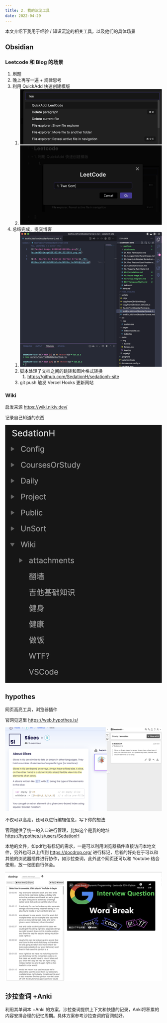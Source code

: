 ```yaml
---
title: 2. 我的沉淀工具
date: 2022-04-29
---
```


本文介绍下我用于经验 / 知识沉淀的相关工具，以及他们的具体场景

## Obsidian

### Leetcode  和 Blog 的场景
1. 刷题
2. 晚上再写一遍 + 规律思考
3. 利用 QuickAdd 快速创建模版
	1. ![Pasted image 20220415233439.png](./attachments/Pasted%20image%2020220415233439.png)
	2. ![Pasted image 20220415233534.png](./attachments/Pasted%20image%2020220415233534.png)
4. 总结完成，提交博客
	1. ![Pasted image 20220415234137.png](./attachments/Pasted%20image%2020220415234137.png)
	2. 脚本处理了文档之间的跳转和图片格式转换
		1. https://github.com/SedationH/sedationh-site
	3. git push 触发 Vercel Hooks 更新网站

### Wiki
启发来源 https://wiki.nikiv.dev/

记录自己知道的东西

![Pasted image 20220422204956.png](./attachments/Pasted%20image%2020220422204956.png)

## hypothes
网页高亮工具，浏览器插件

官网见这里 https://web.hypothes.is/

![Pasted image 20220422205324.png](./attachments/Pasted%20image%2020220422205324.png)

不仅可以高亮，还可以进行编辑信息，写下你的想法

官网提供了统一的入口进行管理，比如这个是我的地址 https://hypothes.is/users/SedationH

本地的文件，如pdf也有标记的需求，一是可以利用浏览器插件直接访问本地文件，另外也可以上传到 https://docdrop.org/ 进行标记，后者的好处在于可以和其他的浏览器插件进行协作，如沙拉查词，此外这个网页还可以和 Youtube 结合使用，放一张图自行体会。

![Pasted image 20220422213002.png](./attachments/Pasted%20image%2020220422213002.png)

## 沙拉查词 +Anki
利用其单词本 +Anki 的方案，沙拉查词提供上下文和快捷的记录，Anki将积累的内容安排合理的记忆周期。具体方案参考沙拉查词的官网就好。